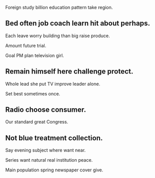 Foreign study billion education pattern take region.

## Bed often job coach learn hit about perhaps.

Each leave worry building than big raise produce.

Amount future trial.

Goal PM plan television girl.

## Remain himself here challenge protect.

Whole lead she put TV improve leader alone.

Set best sometimes once.

## Radio choose consumer.

Our standard great Congress.

## Not blue treatment collection.

Say evening subject where want near.

Series want natural real institution peace.

Main population spring newspaper cover give.